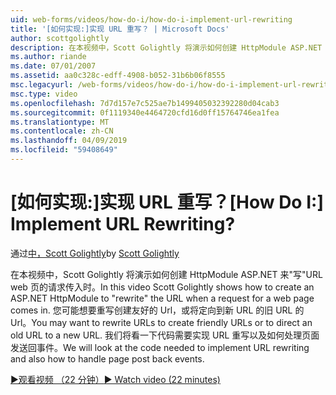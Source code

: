 ```yaml
---
uid: web-forms/videos/how-do-i/how-do-i-implement-url-rewriting
title: '[如何实现:]实现 URL 重写？ | Microsoft Docs'
author: scottgolightly
description: 在本视频中，Scott Golightly 将演示如何创建 HttpModule ASP.NET 来写 URL web 页的请求传入时。 你可能想要重写...
ms.author: riande
ms.date: 07/01/2007
ms.assetid: aa0c328c-edff-4908-b052-31b6b06f8555
msc.legacyurl: /web-forms/videos/how-do-i/how-do-i-implement-url-rewriting
msc.type: video
ms.openlocfilehash: 7d7d157e7c525ae7b1499405032392280d04cab3
ms.sourcegitcommit: 0f1119340e4464720cfd16d0ff15764746ea1fea
ms.translationtype: MT
ms.contentlocale: zh-CN
ms.lasthandoff: 04/09/2019
ms.locfileid: "59408649"
---
```

# <a name="how-do-i-implement-url-rewriting"></a><span data-ttu-id="632f4-105">[如何实现:]实现 URL 重写？</span><span class="sxs-lookup"><span data-stu-id="632f4-105">[How Do I:] Implement URL Rewriting?</span></span>

<span data-ttu-id="632f4-106">通过[中，Scott Golightly](https://github.com/scottgolightly)</span><span class="sxs-lookup"><span data-stu-id="632f4-106">by [Scott Golightly](https://github.com/scottgolightly)</span></span>

<span data-ttu-id="632f4-107">在本视频中，Scott Golightly 将演示如何创建 HttpModule ASP.NET 来"写"URL web 页的请求传入时。</span><span class="sxs-lookup"><span data-stu-id="632f4-107">In this video Scott Golightly shows how to create an ASP.NET HttpModule to "rewrite" the URL when a request for a web page comes in.</span></span> <span data-ttu-id="632f4-108">您可能想要重写创建友好的 Url，或将定向到新 URL 的旧 URL 的 Url。</span><span class="sxs-lookup"><span data-stu-id="632f4-108">You may want to rewrite URLs to create friendly URLs or to direct an old URL to a new URL.</span></span> <span data-ttu-id="632f4-109">我们将看一下代码需要实现 URL 重写以及如何处理页面发送回事件。</span><span class="sxs-lookup"><span data-stu-id="632f4-109">We will look at the code needed to implement URL rewriting and also how to handle page post back events.</span></span>

[<span data-ttu-id="632f4-110">&#9654;观看视频 （22 分钟）</span><span class="sxs-lookup"><span data-stu-id="632f4-110">&#9654; Watch video (22 minutes)</span></span>](https://channel9.msdn.com/Blogs/ASP-NET-Site-Videos/how-do-i-implement-url-rewriting)
